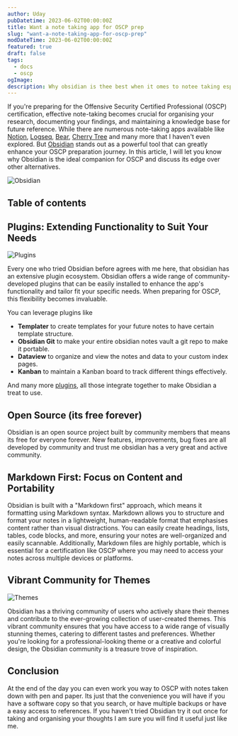 ```yaml
---
author: Uday
pubDatetime: 2023-06-02T00:00:00Z
title: Want a note taking app for OSCP prep
slug: "want-a-note-taking-app-for-oscp-prep"
modDateTime: 2023-06-02T00:00:00Z
featured: true
draft: false
tags:
  - docs
  - oscp
ogImage:
description: Why obsidian is thee best when it omes to notee taking espeiilly for OSCP preprtion
---
```


If you're preparing for the Offensive Security Certified Professional (OSCP) certification, effective note-taking becomes crucial for organising your research, documenting your findings, and maintaining a knowledge base for future reference. While there are numerous note-taking apps available like [Notion](https://www.notion.so/), [Logseq](https://logseq.com/), [Bear](https://bear.app/), [Cherry Tree](https://www.giuspen.net/cherrytree/) and many more that I haven't even explored. But [Obsidian](https://obsidian.md/) stands out as a powerful tool that can greatly enhance your OSCP preparation journey. In this article, I will let you know why Obsidian is the ideal companion for OSCP and discuss its edge over other alternatives.

![Obsidian](https://res.cloudinary.com/artoffsec/image/upload/f_auto/q_auto/v1685701910/blog/images/um9thxg6q2py2i0xivho.png)

## Table of contents

## Plugins: Extending Functionality to Suit Your Needs

![Plugins](https://res.cloudinary.com/artoffsec/image/upload/f_auto/q_auto/v1685701385/blog/images/yx2w5x50b7hkkpxttyna.png)

Every one who tried Obsidian before agrees with me here, that obsidian has an extensive plugin ecosystem. Obsidian offers a wide range of community-developed plugins that can be easily installed to enhance the app's functionality and tailor fit your specific needs. When preparing for OSCP, this flexibility becomes invaluable.

You can leverage plugins like

- **Templater** to create templates for your future notes to have certain template structure.
- **Obsidian Git** to make your entire obsidian notes vault a git repo to make it portable.
- **Dataview** to organize and view the notes and data to your custom index pages.
- **Kanban** to maintain a Kanban board to track different things effectively.

And many more [plugins](https://obsidian.md/plugins), all those integrate together to make Obsidian a treat to use.

## Open Source (its free forever)

Obsidian is an open source project built by community members that means its free for everyone forever. New features, improvements, bug fixes are all developed by community and trust me obsidian has a very great and active community.

## Markdown First: Focus on Content and Portability

Obsidian is built with a "Markdown first" approach, which means it formatting using Markdown syntax. Markdown allows you to structure and format your notes in a lightweight, human-readable format that emphasises content rather than visual distractions. You can easily create headings, lists, tables, code blocks, and more, ensuring your notes are well-organized and easily scannable. Additionally, Markdown files are highly portable, which is essential for a certification like OSCP where you may need to access your notes across multiple devices or platforms.

## Vibrant Community for Themes

![Themes](https://res.cloudinary.com/artoffsec/image/upload/f_auto/q_auto/v1685701347/blog/images/tritjold3k1r7y88d3bj.png)

Obsidian has a thriving community of users who actively share their themes and contribute to the ever-growing collection of user-created themes. This vibrant community ensures that you have access to a wide range of visually stunning themes, catering to different tastes and preferences. Whether you're looking for a professional-looking theme or a creative and colorful design, the Obsidian community is a treasure trove of inspiration.

## Conclusion

At the end of the day you can even work you way to OSCP with notes taken down with pen and paper. Its just that the convenience you will have if you have a software copy so that you search, or have multiple backups or have a easy access to references. If you haven't tried Obsidian try it out once for taking and organising your thoughts I am sure you will find it useful just like me.
